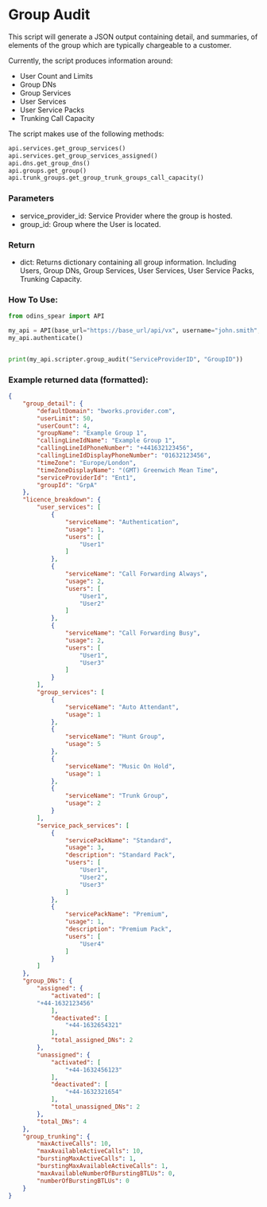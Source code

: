 # Group Audit

This script will  generate a JSON output containing detail, and summaries, of elements of the group which are typically chargeable to a customer.

Currently, the script produces information around:

* User Count and Limits
* Group DNs
* Group Services
* User Services
* User Service Packs
* Trunking Call Capacity

The script makes use of the following methods:

```python
api.services.get_group_services()
api.services.get_group_services_assigned()
api.dns.get_group_dns()
api.groups.get_group()
api.trunk_groups.get_group_trunk_groups_call_capacity()
```

### Parameters&#x20;

* service\_provider\_id: Service Provider where the group is hosted.
* group\_id: Group where the User is located.

### Return

* dict: Returns dictionary containing all group information. Including Users, Group DNs, Group Services, User Services, User Service Packs, Trunking Capacity.

### How To Use:

```python
from odins_spear import API

my_api = API(base_url="https://base_url/api/vx", username="john.smith", password="ODIN_INSTANCE_1")
my_api.authenticate()


print(my_api.scripter.group_audit("ServiceProviderID", "GroupID"))
```

### Example returned data (formatted):

```json
{
    "group_detail": {
        "defaultDomain": "bworks.provider.com",
        "userLimit": 50,
        "userCount": 4,
        "groupName": "Example Group 1",
        "callingLineIdName": "Example Group 1",
        "callingLineIdPhoneNumber": "+441632123456",
        "callingLineIdDisplayPhoneNumber": "01632123456",
        "timeZone": "Europe/London",
        "timeZoneDisplayName": "(GMT) Greenwich Mean Time",
        "serviceProviderId": "Ent1",
        "groupId": "GrpA"
    },
    "licence_breakdown": {
        "user_services": [
            {
                "serviceName": "Authentication",
                "usage": 1,
                "users": [
                    "User1"
                ]
            },
            {
                "serviceName": "Call Forwarding Always",
                "usage": 2,
                "users": [
                    "User1",
                    "User2"
                ]
            },
            {
                "serviceName": "Call Forwarding Busy",
                "usage": 2,
                "users": [
                    "User1",
                    "User3"
                ]
            }
        ],
        "group_services": [
            {
                "serviceName": "Auto Attendant",
                "usage": 1
            },
            {
                "serviceName": "Hunt Group",
                "usage": 5
            },
            {
                "serviceName": "Music On Hold",
                "usage": 1
            },
            {
                "serviceName": "Trunk Group",
                "usage": 2
            }
        ],
        "service_pack_services": [
            {
                "servicePackName": "Standard",
                "usage": 3,
                "description": "Standard Pack",
                "users": [
                    "User1",
                    "User2",
                    "User3"
                ]
            },
            {
                "servicePackName": "Premium",
                "usage": 1,
                "description": "Premium Pack",
                "users": [
                    "User4"
                ]
            }
        ]
    },
    "group_DNs": {
        "assigned": {
            "activated": [
		"+44-1632123456"
            ],
            "deactivated": [
                "+44-1632654321"
            ],
            "total_assigned_DNs": 2
        },
        "unassigned": {
            "activated": [
                "+44-1632456123"
            ],
            "deactivated": [
                "+44-1632321654"
            ],
            "total_unassigned_DNs": 2
        },
        "total_DNs": 4
    },
    "group_trunking": {
        "maxActiveCalls": 10,
        "maxAvailableActiveCalls": 10,
        "burstingMaxActiveCalls": 1,
        "burstingMaxAvailableActiveCalls": 1,
        "maxAvailableNumberOfBurstingBTLUs": 0,
        "numberOfBurstingBTLUs": 0
    }
}
```
